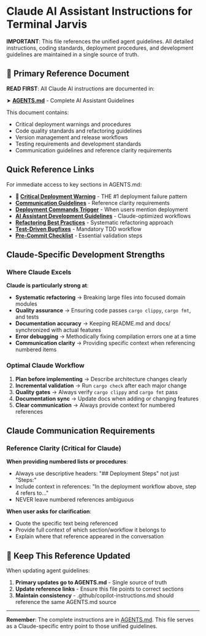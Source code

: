 # Claude AI Assistant Instructions for Terminal Jarvis

**IMPORTANT**: This file references the unified agent guidelines. All detailed instructions, coding standards, deployment procedures, and development guidelines are maintained in a single source of truth.

## 📖 Primary Reference Document

**READ FIRST**: All Claude AI instructions are documented in:

➤ **[AGENTS.md](AGENTS.md)** - Complete AI Assistant Guidelines

This document contains:
- Critical deployment warnings and procedures
- Code quality standards and refactoring guidelines  
- Version management and release workflows
- Testing requirements and development standards
- Communication guidelines and reference clarity requirements

## Quick Reference Links

For immediate access to key sections in AGENTS.md:

- **🚨 [Critical Deployment Warning](AGENTS.md#critical-deployment-warning)** - THE #1 deployment failure pattern
- **[Communication Guidelines](AGENTS.md#communication--reference-guidelines)** - Reference clarity requirements
- **[Deployment Commands Trigger](AGENTS.md#-deployment-commands-trigger---read-immediately)** - When users mention deployment
- **[AI Assistant Development Guidelines](AGENTS.md#ai-assistant-development-guidelines)** - Claude-optimized workflows
- **[Refactoring Best Practices](AGENTS.md#refactoring-best-practices-critical)** - Systematic refactoring approach
- **[Test-Driven Bugfixes](AGENTS.md#test-driven-bugfixes-mandatory)** - Mandatory TDD workflow
- **[Pre-Commit Checklist](AGENTS.md#pre-commit-checklist)** - Essential validation steps

## Claude-Specific Development Strengths

### Where Claude Excels

**Claude is particularly strong at**:
- **Systematic refactoring** → Breaking large files into focused domain modules
- **Quality assurance** → Ensuring code passes `cargo clippy`, `cargo fmt`, and tests
- **Documentation accuracy** → Keeping README.md and docs/ synchronized with actual features
- **Error debugging** → Methodically fixing compilation errors one at a time
- **Communication clarity** → Providing specific context when referencing numbered items

### Optimal Claude Workflow

1. **Plan before implementing** → Describe architecture changes clearly
2. **Incremental validation** → Run `cargo check` after each major change
3. **Quality gates** → Always verify `cargo clippy` and `cargo fmt` pass
4. **Documentation sync** → Update docs when adding or changing features
5. **Clear communication** → Always provide context for numbered references

## Claude Communication Requirements

### Reference Clarity (Critical for Claude)

**When providing numbered lists or procedures**:
- Always use descriptive headers: "## Deployment Steps" not just "Steps:"
- Include context in references: "In the deployment workflow above, step 4 refers to..."
- NEVER leave numbered references ambiguous

**When user asks for clarification**:
- Quote the specific text being referenced
- Provide full context of which section/workflow it belongs to
- Explain where that reference appeared in the conversation

## 🔄 Keep This Reference Updated

When updating agent guidelines:
1. **Primary updates go to AGENTS.md** - Single source of truth
2. **Update reference links** - Ensure this file points to correct sections  
3. **Maintain consistency** - .github/copilot-instructions.md should reference the same AGENTS.md source

---

**Remember**: The complete instructions are in [AGENTS.md](AGENTS.md). This file serves as a Claude-specific entry point to those unified guidelines.
